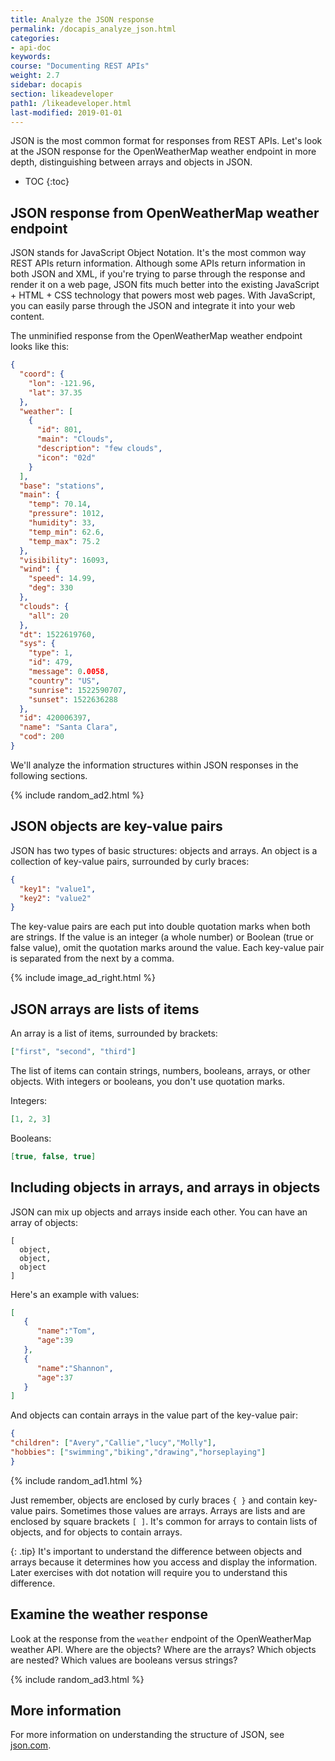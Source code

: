```yaml
---
title: Analyze the JSON response
permalink: /docapis_analyze_json.html
categories:
- api-doc
keywords:
course: "Documenting REST APIs"
weight: 2.7
sidebar: docapis
section: likeadeveloper
path1: /likeadeveloper.html
last-modified: 2019-01-01
---
```


JSON is the most common format for responses from REST APIs. Let's look at the JSON response for the OpenWeatherMap weather endpoint in more depth, distinguishing between arrays and objects in JSON.

* TOC
{:toc}

## JSON response from OpenWeatherMap weather endpoint

JSON stands for JavaScript Object Notation. It's the most common way REST APIs return information. Although some APIs return information in both JSON and XML, if you're trying to parse through the response and render it on a web page, JSON fits much better into the existing JavaScript + HTML + CSS technology that powers most web pages. With JavaScript, you can easily parse through the JSON and integrate it into your web content.

The unminified response from the OpenWeatherMap weather endpoint looks like this:

```json
{
  "coord": {
    "lon": -121.96,
    "lat": 37.35
  },
  "weather": [
    {
      "id": 801,
      "main": "Clouds",
      "description": "few clouds",
      "icon": "02d"
    }
  ],
  "base": "stations",
  "main": {
    "temp": 70.14,
    "pressure": 1012,
    "humidity": 33,
    "temp_min": 62.6,
    "temp_max": 75.2
  },
  "visibility": 16093,
  "wind": {
    "speed": 14.99,
    "deg": 330
  },
  "clouds": {
    "all": 20
  },
  "dt": 1522619760,
  "sys": {
    "type": 1,
    "id": 479,
    "message": 0.0058,
    "country": "US",
    "sunrise": 1522590707,
    "sunset": 1522636288
  },
  "id": 420006397,
  "name": "Santa Clara",
  "cod": 200
}
```

We'll analyze the information structures within JSON responses in the following sections.

{% include random_ad2.html %}

## JSON objects are key-value pairs

JSON has two types of basic structures: objects and arrays. An object is a collection of key-value pairs, surrounded by curly braces:

```json
{
  "key1": "value1",
  "key2": "value2"
}
```

The key-value pairs are each put into double quotation marks when both are strings. If the value is an integer (a whole number) or Boolean (true or false value), omit the quotation marks around the value. Each key-value pair is separated from the next by a comma.

{% include image_ad_right.html %}

## JSON arrays are lists of items

An array is a list of items, surrounded by brackets:

```json
["first", "second", "third"]
```

The list of items can contain strings, numbers, booleans, arrays, or other objects. With integers or booleans, you don't use quotation marks.

Integers:

```json
[1, 2, 3]
```

Booleans:

```json
[true, false, true]
```

## Including objects in arrays, and arrays in objects

JSON can mix up objects and arrays inside each other. You can have an array of objects:

```
[
  object,
  object,
  object
]
```

Here's an example with values:

```json
[  
   {  
      "name":"Tom",
      "age":39
   },
   {  
      "name":"Shannon",
      "age":37
   }
]
```

And objects can contain arrays in the value part of the key-value pair:

```json
{
"children": ["Avery","Callie","lucy","Molly"],
"hobbies": ["swimming","biking","drawing","horseplaying"]
}
```

{% include random_ad1.html %}

Just remember, objects are enclosed by curly braces `{ }` and contain key-value pairs. Sometimes those values are arrays. Arrays are lists and are enclosed by square brackets `[ ]`. It's common for arrays to contain lists of objects, and for objects to contain arrays.

{: .tip}
It's important to understand the difference between objects and arrays because it determines how you access and display the information. Later exercises with dot notation will require you to understand this difference.

## <i class="fa fa-user-circle"></i> Examine the weather response

Look at the response from the `weather` endpoint of the OpenWeatherMap weather API. Where are the objects? Where are the arrays? Which objects are nested? Which values are booleans versus strings?

{% include random_ad3.html %}

## More information

For more information on understanding the structure of JSON, see [json.com](https://www.json.com/).
